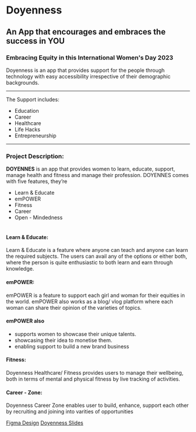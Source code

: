 # Doyenness
## An App that encourages and embraces the success in YOU
### Embracing Equity in this International Women's Day 2023

Doyenness is an app that provides support for the people through technology with easy accessibility irrespective of their demographic backgrounds. 
___
The Support includes: <br>
- Education
- Career
- Healthcare
- Life Hacks
- Entrepreneurship
____
### Project Description:
**DOYENNES** is an app that provides women to learn, educate, support, manage health and fitness and manage their profession. DOYENNES comes with five features, they’re
- Learn & Educate
- emPOWER
- Fitness
- Career
- Open - Mindedness<br><br>

#### Learn & Educate:
Learn & Educate is a feature where anyone can teach and anyone can learn the required subjects. The users can avail any of the options or either both, where the person is quite enthusiastic to both learn and earn through knowledge. <br>

#### emPOWER:
emPOWER is a feature to support each girl and woman for their equities in the world. emPOWER also works as a blog/ vlog platform where each woman can share their opinion of the varieties of topics.

#### emPOWER also 
- supports women to showcase their unique talents. 
- showcasing their idea to monetise them.
- enabling support to build a new brand business

#### Fitness:
Doyenness Healthcare/ Fitness provides users to manage their wellbeing, both in terms of mental and physical fitness by live tracking of activities. 

#### Career - Zone:
Doyenness Career Zone enables user to build, enhance, support each other by recruiting and joining into varities of opportunities 

[Figma Design](https://www.figma.com/file/o4nJ3i3LySVdYksCEdOcYI/Doyennes?t=xcjWlO63wTrAeRVl-6)
[Doyenness Slides](https://docs.google.com/presentation/d/19WDKV7iVC-7RHasj2ZCQtL-11Y0DCz1VZBsubnh2vnw/edit?usp=sharing)

